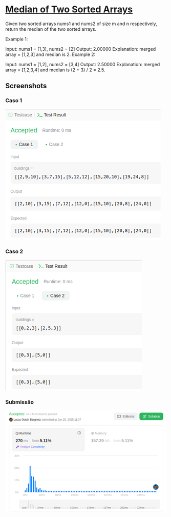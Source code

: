 # [Median of Two Sorted Arrays](https://leetcode.com/problems/median-of-two-sorted-arrays/description/)

Given two sorted arrays nums1 and nums2 of size m and n respectively, return the median of the two sorted arrays.

Example 1:

Input: nums1 = [1,3], nums2 = [2]
Output: 2.00000
Explanation: merged array = [1,2,3] and median is 2.
Example 2:

Input: nums1 = [1,2], nums2 = [3,4]
Output: 2.50000
Explanation: merged array = [1,2,3,4] and median is (2 + 3) / 2 = 2.5.

## Screenshots

### Caso 1

![Case1](/SkylineProblem/assets/img/caso1.png)

### Caso 2

![Case2](/SkylineProblem/assets/img/caso2.png)

### Submissão

![Submission](/SkylineProblem/assets/img/submissao.png)

